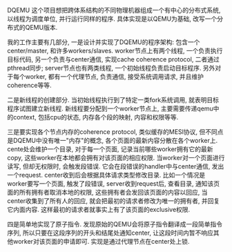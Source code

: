 DQEMU
这个项目想把跨体系结构的不同物理机器组成一个有中心的分布式系统, 以线程为调度单位, 并行运行同样的程序. 具体实现是以QEMU为基础, 改写一个分布式的QEMU版本.

我的工作主要有几部分, 一是设计并实现了DQEMU的程序架构: 包含一个center/master, 和许多workers/slaves. worker节点上有两个线程, 一个负责执行目标代码, 另一个负责与center通信, 实现cache coherence protocol, 二者通过pthread同步; server节点也有两类线程, 一个初始线程负责启动目标程序. 另外对于每个worker, 都有一个代理节点, 负责通信, 接受系统调用请求, 并且维护coherence等等.

二是新线程的创建部分. 当初始线程执行到了特定一类fork系统调用, 就表明目标程序试图建立新线程. 新线程要分配到一个worker节点上, 主要需要传递qemu中的context, 包括cpu的状态, 内存各个段的映射, 内容和权限等等.

三是要实现各个节点内存的coherence protocol, 类似缓存的MESI协议, 但不同点是DQEMU中没有唯一"内存"的概念, 各个页面的最新内容分散在各个worker上. cente处会维护一个目录, 对于每一个页面, 记录当前哪些worker拥有它的最新copy, 这些worker在本地都会拥有对该页面的相应权限. 当worker对一个页面进行读写, 但却无权限时, 会触发段错误. 它会在段错误的handler中与center通信, 发出一个request. center收到后会根据具体请求类型修改目录.
比如一个情况是 worker要写一个页面, 触发了段错误, server收到request后, 查看目录, 通知该页面的所有拥有者取消本地的权限, 这些拥有者会发回该页面的内容以回应, 当center收集到了所有人的回应, 就会把最初的请求者修改为唯一的拥有者, 并回复它内面内容. 这样最初的请求者就事实上有了该页面的exclusive权限.

四是简单地实现了原子指令. 发现原始的QEMU会将原子指令翻译成一段简单指令序列, 所以只要在这段序列的开头和结尾处通知center, 让这段时间内暂不响应其他worker对该页面的申请即可. 实现是通过代理节点在center处上锁.
